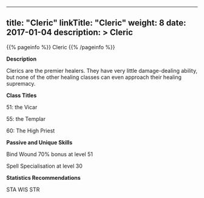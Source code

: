 
---
title: "Cleric"
linkTitle: "Cleric"
weight: 8
date: 2017-01-04
description: >
 Cleric
---

{{% pageinfo %}}
Cleric
{{% /pageinfo %}}

**Description**

Clerics are the premier healers. They have very little damage-dealing ability, but none of the other healing classes can even approach their healing supremacy. 

**Class Titles**

51: the Vicar 

55: the Templar 

60: The High Priest 

**Passive and Unique Skills**

Bind Wound 70% bonus at level 51 

Spell Specialisation at level 30 

**Statistics Recommendations**

STA WIS STR
